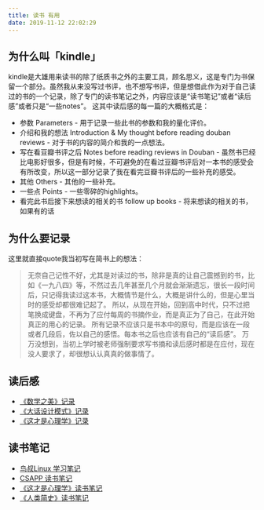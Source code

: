 ```yaml
---
title: 读书 有用
date: 2019-11-12 22:02:29
---
```


<!-- more -->

## 为什么叫「kindle」

kindle是大雄用来读书的除了纸质书之外的主要工具，顾名思义，这是专门为书保留一个部分。虽然我从来没写过书评，也不想写书评，但是想借此作为对于自己读过的书的一个记录，除了专门的读书笔记之外，内容应该是“读书笔记”或者“读后感”或者只是“一些notes”。
这其中读后感的每一篇的大概格式是：
* 参数 Parameters - 用于记录一些此书的参数和我的量化评价。
* 介绍和我的想法 Introduction & My thought before reading douban reviews - 对于书的内容的简介和我的一点想法。
* 写在看豆瓣书评之后 Notes before reading reviews in Douban - 虽然书已经比电影好很多，但是有时候，不可避免的在看过豆瓣书评后对一本书的感受会有所改变，所以这一部分记录了我在看完豆瓣书评后的一些补充的感受。
* 其他 Others - 其他的一些补充。
* 一些点 Points - 一些零碎的highlights。
* 看完此书后接下来想读的相关的书 follow up books - 将来想读的相关的书，如果有的话

## 为什么要记录
这里就直接quote我当初写在简书上的想法：
> 无奈自己记性不好，尤其是对读过的书，除非是真的让自己震撼到的书，比如《一九八四》等，不然过去几年甚至几个月就会渐渐遗忘，很长一段时间后，只记得我读过这本书，大概情节是什么，大概是讲什么的，但是心里当时的感受却都很难记起了。
所以，从现在开始，回到高中时代，只不过把笔换成键盘，不再为了应付每周的书摘作业，而是真正为了自己，在此开始真正的用心的记录。
所有记录不应该只是书本中的原句，而是应该在一段或者几段后，佐以自己的感悟。每本书之后也应该有自己的“读后感”。
万万没想到，当初上学时被老师强制要求写书摘和读后感时都是在应付，现在没人要求了，却很想认认真真的做事情了。



## 读后感
* [《数学之美》记录](/2020/01/11/读后感-数学之美)
* [《大话设计模式》记录](/2020/01/11/读后感-大话设计模式/)
* [《这才是心理学》记录](/2019/12/04/读后感-这就是心理学/)

## 读书笔记
* [鸟叔Linux 学习笔记](/2020/03/30/笔记-linux_learning/)
* [CSAPP 读书笔记](/2020/03/29/笔记-csapp/)
* [《这才是心理学》读书笔记](/2019/12/04/笔记-这就是心理学/)
* [《人类简史》读书笔记](/2018/04/04/笔记-人类简史/)
